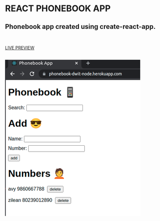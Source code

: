 # REACT PHONEBOOK APP

## Phonebook app created using create-react-app.
<br/>

<a target="_blank" href="https://phonebook-dwit-node.herokuapp.com/">LIVE PREVIEW</a>

<br/>
<img src="src/homepage.png"/>